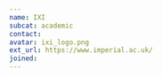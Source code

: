 ```yaml
---
name: IXI
subcat: academic
contact: 
avatar: ixi_logo.png
ext_url: https://www.imperial.ac.uk/
joined: 
---
```

